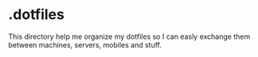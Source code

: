 # .dotfiles
This directory help me organize my dotfiles so I can easly exchange them between machines, servers, mobiles and stuff.
